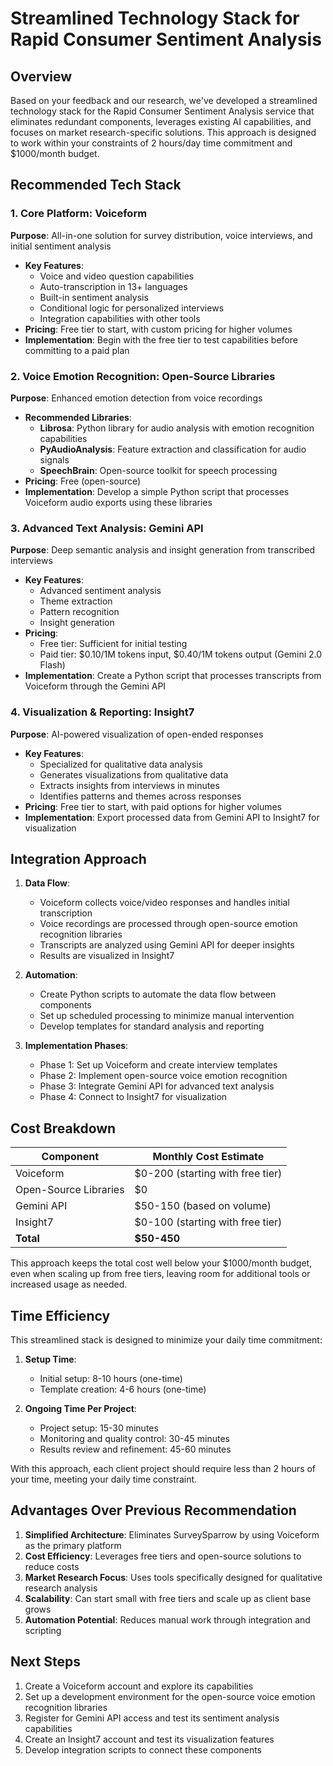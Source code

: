 # Streamlined Technology Stack for Rapid Consumer Sentiment Analysis

## Overview
Based on your feedback and our research, we've developed a streamlined technology stack for the Rapid Consumer Sentiment Analysis service that eliminates redundant components, leverages existing AI capabilities, and focuses on market research-specific solutions. This approach is designed to work within your constraints of 2 hours/day time commitment and $1000/month budget.

## Recommended Tech Stack

### 1. Core Platform: Voiceform
**Purpose**: All-in-one solution for survey distribution, voice interviews, and initial sentiment analysis
- **Key Features**:
  - Voice and video question capabilities
  - Auto-transcription in 13+ languages
  - Built-in sentiment analysis
  - Conditional logic for personalized interviews
  - Integration capabilities with other tools
- **Pricing**: Free tier to start, with custom pricing for higher volumes
- **Implementation**: Begin with the free tier to test capabilities before committing to a paid plan

### 2. Voice Emotion Recognition: Open-Source Libraries
**Purpose**: Enhanced emotion detection from voice recordings
- **Recommended Libraries**:
  - **Librosa**: Python library for audio analysis with emotion recognition capabilities
  - **PyAudioAnalysis**: Feature extraction and classification for audio signals
  - **SpeechBrain**: Open-source toolkit for speech processing
- **Pricing**: Free (open-source)
- **Implementation**: Develop a simple Python script that processes Voiceform audio exports using these libraries

### 3. Advanced Text Analysis: Gemini API
**Purpose**: Deep semantic analysis and insight generation from transcribed interviews
- **Key Features**:
  - Advanced sentiment analysis
  - Theme extraction
  - Pattern recognition
  - Insight generation
- **Pricing**:
  - Free tier: Sufficient for initial testing
  - Paid tier: $0.10/1M tokens input, $0.40/1M tokens output (Gemini 2.0 Flash)
- **Implementation**: Create a Python script that processes transcripts from Voiceform through the Gemini API

### 4. Visualization & Reporting: Insight7
**Purpose**: AI-powered visualization of open-ended responses
- **Key Features**:
  - Specialized for qualitative data analysis
  - Generates visualizations from qualitative data
  - Extracts insights from interviews in minutes
  - Identifies patterns and themes across responses
- **Pricing**: Free tier to start, with paid options for higher volumes
- **Implementation**: Export processed data from Gemini API to Insight7 for visualization

## Integration Approach

1. **Data Flow**:
   - Voiceform collects voice/video responses and handles initial transcription
   - Voice recordings are processed through open-source emotion recognition libraries
   - Transcripts are analyzed using Gemini API for deeper insights
   - Results are visualized in Insight7

2. **Automation**:
   - Create Python scripts to automate the data flow between components
   - Set up scheduled processing to minimize manual intervention
   - Develop templates for standard analysis and reporting

3. **Implementation Phases**:
   - Phase 1: Set up Voiceform and create interview templates
   - Phase 2: Implement open-source voice emotion recognition
   - Phase 3: Integrate Gemini API for advanced text analysis
   - Phase 4: Connect to Insight7 for visualization

## Cost Breakdown

| Component | Monthly Cost Estimate |
|-----------|------------------------|
| Voiceform | $0-200 (starting with free tier) |
| Open-Source Libraries | $0 |
| Gemini API | $50-150 (based on volume) |
| Insight7 | $0-100 (starting with free tier) |
| **Total** | **$50-450** |

This approach keeps the total cost well below your $1000/month budget, even when scaling up from free tiers, leaving room for additional tools or increased usage as needed.

## Time Efficiency

This streamlined stack is designed to minimize your daily time commitment:

1. **Setup Time**: 
   - Initial setup: 8-10 hours (one-time)
   - Template creation: 4-6 hours (one-time)

2. **Ongoing Time Per Project**:
   - Project setup: 15-30 minutes
   - Monitoring and quality control: 30-45 minutes
   - Results review and refinement: 45-60 minutes

With this approach, each client project should require less than 2 hours of your time, meeting your daily time constraint.

## Advantages Over Previous Recommendation

1. **Simplified Architecture**: Eliminates SurveySparrow by using Voiceform as the primary platform
2. **Cost Efficiency**: Leverages free tiers and open-source solutions to reduce costs
3. **Market Research Focus**: Uses tools specifically designed for qualitative research analysis
4. **Scalability**: Can start small with free tiers and scale up as client base grows
5. **Automation Potential**: Reduces manual work through integration and scripting

## Next Steps

1. Create a Voiceform account and explore its capabilities
2. Set up a development environment for the open-source voice emotion recognition libraries
3. Register for Gemini API access and test its sentiment analysis capabilities
4. Create an Insight7 account and test its visualization features
5. Develop integration scripts to connect these components
